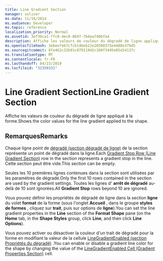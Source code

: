 ```yaml
---
title: Line Gradient Section
manager: soliver
ms.date: 11/16/2014
ms.audience: Developer
ms.topic: reference
localization_priority: Normal
ms.assetid: 3ef39ca1-ffc0-4ec0-8697-7b4ea7406fa4
description: Affiche les valeurs de couleur du dégradé de ligne appliqué à la forme.
ms.openlocfilehash: 3ebee7eb7cfcb14beb12e26508375e4488e379d5
ms.sourcegitcommit: 8fe462c32b91c87911942c188f3445e85a54137c
ms.translationtype: MT
ms.contentlocale: fr-FR
ms.lasthandoff: 04/23/2019
ms.locfileid: "32359331"
---
```

# <a name="line-gradient-section"></a><span data-ttu-id="6d380-103">Line Gradient Section</span><span class="sxs-lookup"><span data-stu-id="6d380-103">Line Gradient Section</span></span>

<span data-ttu-id="6d380-104">Affiche les valeurs de couleur du dégradé de ligne appliqué à la forme.</span><span class="sxs-lookup"><span data-stu-id="6d380-104">Shows the color values for the line gradient applied to the shape.</span></span> 
  
## <a name="remarks"></a><span data-ttu-id="6d380-105">Remarques</span><span class="sxs-lookup"><span data-stu-id="6d380-105">Remarks</span></span>

<span data-ttu-id="6d380-106">Chaque ligne point de [dégradé (section dégradé de ligne)](gradient-stop-row-line-gradient-section.md) de la section représente un point de dégradé dans la ligne.</span><span class="sxs-lookup"><span data-stu-id="6d380-106">Each [Gradient Stop Row (Line Gradient Section)](gradient-stop-row-line-gradient-section.md) row in the section represents a gradient stop in the line.</span></span> <span data-ttu-id="6d380-107">Cette section peut être vide.</span><span class="sxs-lookup"><span data-stu-id="6d380-107">This section can be empty.</span></span> 
  
<span data-ttu-id="6d380-108">Seules les 10 premières lignes contenues dans la section sont utilisées par les paramètres de dégradé.</span><span class="sxs-lookup"><span data-stu-id="6d380-108">Only the first 10 rows contained in the section are used by the gradient settings.</span></span> <span data-ttu-id="6d380-109">Toutes les lignes d' **arrêt de dégradé** au-delà de 10 sont ignorées.</span><span class="sxs-lookup"><span data-stu-id="6d380-109">All **Gradient Stop** rows beyond 10 are ignored.</span></span> 
  
<span data-ttu-id="6d380-110">Vous pouvez définir les propriétés de dégradé de ligne dans la section **ligne** du volet **format** de la forme (sous l'onglet **Accueil** , dans le groupe **styles de formes** , cliquez sur **trait**, puis sur options de **ligne**).</span><span class="sxs-lookup"><span data-stu-id="6d380-110">You can set the line gradient properties in the **Line** section of the **Format Shape** pane (on the **Home** tab, in the **Shape Styles** group, click **Line**, and then click **Line Options**).</span></span> 
  
<span data-ttu-id="6d380-111">Vous pouvez activer ou désactiver la couleur d'un trait de dégradé pour la forme en modifiant la valeur de la cellule [LineGradientEnabled (section Propriétés du dégradé)](linegradientenabled-cell-gradient-properties-section.md) .</span><span class="sxs-lookup"><span data-stu-id="6d380-111">You can enable or disable a gradient line color for the shape by changing the value of the [LineGradientEnabled Cell (Gradient Properties Section)](linegradientenabled-cell-gradient-properties-section.md) cell.</span></span> 
  

